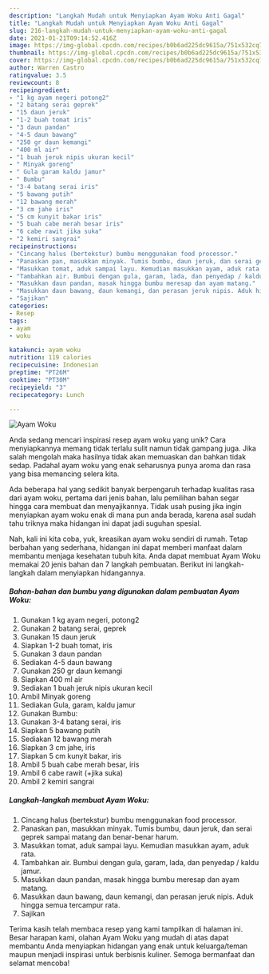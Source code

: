 ```yaml
---
description: "Langkah Mudah untuk Menyiapkan Ayam Woku Anti Gagal"
title: "Langkah Mudah untuk Menyiapkan Ayam Woku Anti Gagal"
slug: 216-langkah-mudah-untuk-menyiapkan-ayam-woku-anti-gagal
date: 2021-01-21T09:14:52.416Z
image: https://img-global.cpcdn.com/recipes/b0b6ad225dc9615a/751x532cq70/ayam-woku-foto-resep-utama.jpg
thumbnail: https://img-global.cpcdn.com/recipes/b0b6ad225dc9615a/751x532cq70/ayam-woku-foto-resep-utama.jpg
cover: https://img-global.cpcdn.com/recipes/b0b6ad225dc9615a/751x532cq70/ayam-woku-foto-resep-utama.jpg
author: Warren Castro
ratingvalue: 3.5
reviewcount: 8
recipeingredient:
- "1 kg ayam negeri potong2"
- "2 batang serai geprek"
- "15 daun jeruk"
- "1-2 buah tomat iris"
- "3 daun pandan"
- "4-5 daun bawang"
- "250 gr daun kemangi"
- "400 ml air"
- "1 buah jeruk nipis ukuran kecil"
- " Minyak goreng"
- " Gula garam kaldu jamur"
- " Bumbu"
- "3-4 batang serai iris"
- "5 bawang putih"
- "12 bawang merah"
- "3 cm jahe iris"
- "5 cm kunyit bakar iris"
- "5 buah cabe merah besar iris"
- "6 cabe rawit jika suka"
- "2 kemiri sangrai"
recipeinstructions:
- "Cincang halus (bertekstur) bumbu menggunakan food processor."
- "Panaskan pan, masukkan minyak. Tumis bumbu, daun jeruk, dan serai geprek sampai matang dan benar-benar harum."
- "Masukkan tomat, aduk sampai layu. Kemudian masukkan ayam, aduk rata."
- "Tambahkan air. Bumbui dengan gula, garam, lada, dan penyedap / kaldu jamur."
- "Masukkan daun pandan, masak hingga bumbu meresap dan ayam matang."
- "Masukkan daun bawang, daun kemangi, dan perasan jeruk nipis. Aduk hingga semua tercampur rata."
- "Sajikan"
categories:
- Resep
tags:
- ayam
- woku

katakunci: ayam woku 
nutrition: 119 calories
recipecuisine: Indonesian
preptime: "PT26M"
cooktime: "PT30M"
recipeyield: "3"
recipecategory: Lunch

---
```



![Ayam Woku](https://img-global.cpcdn.com/recipes/b0b6ad225dc9615a/751x532cq70/ayam-woku-foto-resep-utama.jpg)

Anda sedang mencari inspirasi resep ayam woku yang unik? Cara menyiapkannya memang tidak terlalu sulit namun tidak gampang juga. Jika salah mengolah maka hasilnya tidak akan memuaskan dan bahkan tidak sedap. Padahal ayam woku yang enak seharusnya punya aroma dan rasa yang bisa memancing selera kita.



Ada beberapa hal yang sedikit banyak berpengaruh terhadap kualitas rasa dari ayam woku, pertama dari jenis bahan, lalu pemilihan bahan segar hingga cara membuat dan menyajikannya. Tidak usah pusing jika ingin menyiapkan ayam woku enak di mana pun anda berada, karena asal sudah tahu triknya maka hidangan ini dapat jadi suguhan spesial.


Nah, kali ini kita coba, yuk, kreasikan ayam woku sendiri di rumah. Tetap berbahan yang sederhana, hidangan ini dapat memberi manfaat dalam membantu menjaga kesehatan tubuh kita. Anda dapat membuat Ayam Woku memakai 20 jenis bahan dan 7 langkah pembuatan. Berikut ini langkah-langkah dalam menyiapkan hidangannya.

<!--inarticleads1-->

##### Bahan-bahan dan bumbu yang digunakan dalam pembuatan Ayam Woku:

1. Gunakan 1 kg ayam negeri, potong2
1. Gunakan 2 batang serai, geprek
1. Gunakan 15 daun jeruk
1. Siapkan 1-2 buah tomat, iris
1. Gunakan 3 daun pandan
1. Sediakan 4-5 daun bawang
1. Gunakan 250 gr daun kemangi
1. Siapkan 400 ml air
1. Sediakan 1 buah jeruk nipis ukuran kecil
1. Ambil  Minyak goreng
1. Sediakan  Gula, garam, kaldu jamur
1. Gunakan  Bumbu:
1. Gunakan 3-4 batang serai, iris
1. Siapkan 5 bawang putih
1. Sediakan 12 bawang merah
1. Siapkan 3 cm jahe, iris
1. Siapkan 5 cm kunyit bakar, iris
1. Ambil 5 buah cabe merah besar, iris
1. Ambil 6 cabe rawit (+jika suka)
1. Ambil 2 kemiri sangrai




<!--inarticleads2-->

##### Langkah-langkah membuat Ayam Woku:

1. Cincang halus (bertekstur) bumbu menggunakan food processor.
1. Panaskan pan, masukkan minyak. Tumis bumbu, daun jeruk, dan serai geprek sampai matang dan benar-benar harum.
1. Masukkan tomat, aduk sampai layu. Kemudian masukkan ayam, aduk rata.
1. Tambahkan air. Bumbui dengan gula, garam, lada, dan penyedap / kaldu jamur.
1. Masukkan daun pandan, masak hingga bumbu meresap dan ayam matang.
1. Masukkan daun bawang, daun kemangi, dan perasan jeruk nipis. Aduk hingga semua tercampur rata.
1. Sajikan




Terima kasih telah membaca resep yang kami tampilkan di halaman ini. Besar harapan kami, olahan Ayam Woku yang mudah di atas dapat membantu Anda menyiapkan hidangan yang enak untuk keluarga/teman maupun menjadi inspirasi untuk berbisnis kuliner. Semoga bermanfaat dan selamat mencoba!
